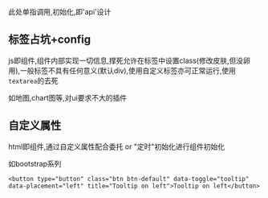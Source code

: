 此处单指调用,初始化,即'api'设计

## 标签占坑+config

js即组件,组件内部实现一切信息,撑死允许在标签中设置class\(修改皮肤,但没卵用\),一般标签不具有任何意义\(默认div\),使用自定义标签亦可正常运行,使用`textarea`的去死

如地图,chart图等,对ui要求不大的插件

## 自定义属性

html即组件,通过自定义属性配合委托 or "定时"初始化进行组件初始化

如bootstrap系列

```
<button type="button" class="btn btn-default" data-toggle="tooltip" data-placement="left" title="Tooltip on left">Tooltip on left</button>
```



